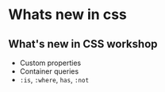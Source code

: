 # Whats new in css

## What's new in CSS workshop

- Custom properties
- Container queries
- `:is`, `:where`, `has`, `:not`
